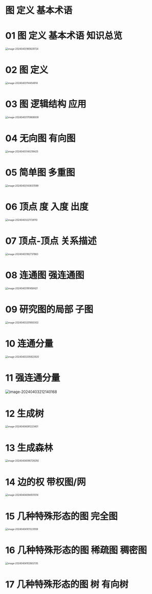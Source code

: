 # 图 定义 基本术语



# 01 图 定义 基本术语 知识总览

<img src="https://cvp.oss-cn-shanghai.aliyuncs.com/picgo/202404031658789.png" alt="image-20240403165829724" style="zoom:50%;" />



# 02 图 定义

<img src="https://cvp.oss-cn-shanghai.aliyuncs.com/picgo/202404031144068.png" alt="image-20240403114454914" style="zoom:50%;" />



# 03 图 逻辑结构 应用

<img src="https://cvp.oss-cn-shanghai.aliyuncs.com/picgo/202404031709121.png" alt="image-20240403170908009" style="zoom:50%;" />



# 04 无向图 有向图

<img src="https://cvp.oss-cn-shanghai.aliyuncs.com/picgo/202404031402668.png" alt="image-20240403140218425" style="zoom:50%;" />



# 05 简单图 多重图

<img src="https://cvp.oss-cn-shanghai.aliyuncs.com/picgo/202404031438348.png" alt="image-20240403143837099" style="zoom:50%;" />



# 06 顶点 度 入度 出度

<img src="https://cvp.oss-cn-shanghai.aliyuncs.com/picgo/202404032217321.png" alt="image-20240403221728110" style="zoom:50%;" />



# 07 顶点-顶点 关系描述

<img src="https://cvp.oss-cn-shanghai.aliyuncs.com/picgo/202404031827884.png" alt="image-20240403182737663" style="zoom:50%;" />



# 08 连通图 强连通图

<img src="https://cvp.oss-cn-shanghai.aliyuncs.com/picgo/202404031914572.png" alt="image-20240403191458421" style="zoom:50%;" />



# 09 研究图的局部 子图

<img src="https://cvp.oss-cn-shanghai.aliyuncs.com/picgo/202404032018567.png" alt="image-20240403201850302" style="zoom:50%;" />



# 10 连通分量

<img src="https://cvp.oss-cn-shanghai.aliyuncs.com/picgo/202404032058254.png" alt="image-20240403205822920" style="zoom:50%;" />



# 11 强连通分量

<img src="https://cvp.oss-cn-shanghai.aliyuncs.com/picgo/202404032121362.png" alt="image-20240403212140168" style="zoom: 80%;" />



# 12 生成树

<img src="https://cvp.oss-cn-shanghai.aliyuncs.com/picgo/202404040812523.png" alt="image-20240404081223401" style="zoom:50%;" />



# 13 生成森林

<img src="https://cvp.oss-cn-shanghai.aliyuncs.com/picgo/202404040907450.png" alt="image-20240404090726292" style="zoom:50%;" />



# 14 边的权 带权图/网

<img src="https://cvp.oss-cn-shanghai.aliyuncs.com/picgo/202404040949151.png" alt="image-20240404094931014" style="zoom:50%;" />



# 15 几种特殊形态的图 完全图

<img src="https://cvp.oss-cn-shanghai.aliyuncs.com/picgo/202404041013649.png" alt="image-20240404101323559" style="zoom:50%;" />



# 16 几种特殊形态的图 稀疏图 稠密图

<img src="https://cvp.oss-cn-shanghai.aliyuncs.com/picgo/202404041026217.png" alt="image-20240404102602135" style="zoom:50%;" />



# 17 几种特殊形态的图 树 有向树


